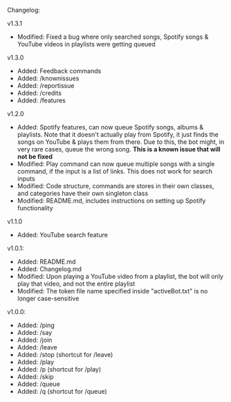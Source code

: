 Changelog:

v1.3.1
- Modified: Fixed a bug where only searched songs, Spotify songs & YouTube videos in playlists were getting queued

v1.3.0
- Added: Feedback commands
- Added: /knownissues
- Added: /reportissue
- Added: /credits
- Added: /features

v1.2.0
- Added: Spotify features, can now queue Spotify songs, albums & playlists. 
  Note that it doesn't actually play from Spotify, it just finds the songs on YouTube & plays them from there.
  Due to this, the bot might, in very rare cases, queue the wrong song. <b>This is a known issue that will not be fixed</b>
- Modified: Play command can now queue multiple songs with a single command, if the input is a list of links.
  This does not work for search inputs
- Modified: Code structure, commands are stores in their own classes, and categories have their own singleton class
- Modified: README.md, includes instructions on setting up Spotify functionality

v1.1.0
- Added: YouTube search feature

v1.0.1:
- Added: README.md
- Added: Changelog.md
- Modified: Upon playing a YouTube video from a playlist, the bot will only play that video, and not the entire playlist
- Modified: The token file name specified inside "activeBot.txt" is no longer case-sensitive

v1.0.0:
- Added: /ping
- Added: /say
- Added: /join
- Added: /leave
- Added: /stop (shortcut for /leave)
- Added: /play
- Added: /p (shortcut for /play)
- Added: /skip
- Added: /queue
- Added: /q (shortcut for /queue)